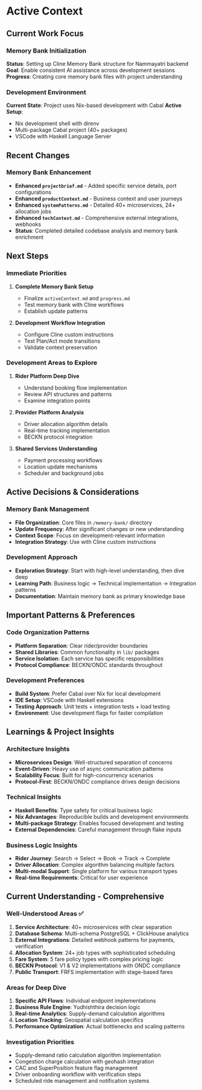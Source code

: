 # Active Context

## Current Work Focus

### Memory Bank Initialization
**Status**: Setting up Cline Memory Bank structure for Nammayatri backend
**Goal**: Enable consistent AI assistance across development sessions
**Progress**: Creating core memory bank files with project understanding

### Development Environment
**Current State**: Project uses Nix-based development with Cabal
**Active Setup**:
- Nix development shell with direnv
- Multi-package Cabal project (40+ packages)
- VSCode with Haskell Language Server

## Recent Changes

### Memory Bank Enhancement
- **Enhanced `projectbrief.md`** - Added specific service details, port configurations
- **Enhanced `productContext.md`** - Business context and user journeys
- **Enhanced `systemPatterns.md`** - Detailed 40+ microservices, 24+ allocation jobs
- **Enhanced `techContext.md`** - Comprehensive external integrations, webhooks
- **Status**: Completed detailed codebase analysis and memory bank enrichment

## Next Steps

### Immediate Priorities
1. **Complete Memory Bank Setup**
   - Finalize `activeContext.md` and `progress.md`
   - Test memory bank with Cline workflows
   - Establish update patterns

2. **Development Workflow Integration**
   - Configure Cline custom instructions
   - Test Plan/Act mode transitions
   - Validate context preservation

### Development Areas to Explore
1. **Rider Platform Deep Dive**
   - Understand booking flow implementation
   - Review API structures and patterns
   - Examine integration points

2. **Provider Platform Analysis**
   - Driver allocation algorithm details
   - Real-time tracking implementation
   - BECKN protocol integration

3. **Shared Services Understanding**
   - Payment processing workflows
   - Location update mechanisms
   - Scheduler and background jobs

## Active Decisions & Considerations

### Memory Bank Management
- **File Organization**: Core files in `/memory-bank/` directory
- **Update Frequency**: After significant changes or new understanding
- **Context Scope**: Focus on development-relevant information
- **Integration Strategy**: Use with Cline custom instructions

### Development Approach
- **Exploration Strategy**: Start with high-level understanding, then dive deep
- **Learning Path**: Business logic → Technical implementation → Integration patterns
- **Documentation**: Maintain memory bank as primary knowledge base

## Important Patterns & Preferences

### Code Organization Patterns
- **Platform Separation**: Clear rider/provider boundaries
- **Shared Libraries**: Common functionality in `lib/` packages
- **Service Isolation**: Each service has specific responsibilities
- **Protocol Compliance**: BECKN/ONDC standards throughout

### Development Preferences
- **Build System**: Prefer Cabal over Nix for local development
- **IDE Setup**: VSCode with Haskell extensions
- **Testing Approach**: Unit tests + integration tests + load testing
- **Environment**: Use development flags for faster compilation

## Learnings & Project Insights

### Architecture Insights
- **Microservices Design**: Well-structured separation of concerns
- **Event-Driven**: Heavy use of async communication patterns
- **Scalability Focus**: Built for high-concurrency scenarios
- **Protocol-First**: BECKN/ONDC compliance drives design decisions

### Technical Insights
- **Haskell Benefits**: Type safety for critical business logic
- **Nix Advantages**: Reproducible builds and development environments
- **Multi-package Strategy**: Enables focused development and testing
- **External Dependencies**: Careful management through flake inputs

### Business Logic Insights
- **Rider Journey**: Search → Select → Book → Track → Complete
- **Driver Allocation**: Complex algorithm balancing multiple factors
- **Multi-modal Support**: Single platform for various transport types
- **Real-time Requirements**: Critical for user experience

## Current Understanding - Comprehensive

### Well-Understood Areas ✅
1. **Service Architecture**: 40+ microservices with clear separation
2. **Database Schema**: Multi-schema PostgreSQL + ClickHouse analytics
3. **External Integrations**: Detailed webhook patterns for payments, verification
4. **Allocation System**: 24+ job types with sophisticated scheduling
5. **Fare System**: 5 fare policy types with complex pricing logic
6. **BECKN Protocol**: V1 & V2 implementations with ONDC compliance
7. **Public Transport**: FRFS implementation with stage-based fares

### Areas for Deep Dive
1. **Specific API Flows**: Individual endpoint implementations
2. **Business Rule Engine**: Yudhishthira decision logic
3. **Real-time Analytics**: Supply-demand calculation algorithms
4. **Location Tracking**: Geospatial calculation specifics
5. **Performance Optimization**: Actual bottlenecks and scaling patterns

### Investigation Priorities
- Supply-demand ratio calculation algorithm implementation
- Congestion charge calculation with geohash integration
- CAC and SuperPosition feature flag management
- Driver onboarding workflow with verification steps
- Scheduled ride management and notification systems

